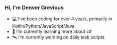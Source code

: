 ### Hi, I'm Denver Grevious
- 💻 I've been coding for over 4 years, primarily in Kotlin/Python/JavaScript/Java
- 🌱 I’m currently learning more about c#
- 🛰 I’m currently working on daily task scripts

<!--
**DendeLime/DendeLime** is a ✨ _special_ ✨ repository because its `README.md` (this file) appears on your GitHub profile.

Here are some ideas to get you started:

- 🔭 I’m currently working on ...
- 🌱 I’m currently learning ...
- 👯 I’m looking to collaborate on ...
- 🤔 I’m looking for help with ...
- 💬 Ask me about ...
- 📫 How to reach me: ...
- 😄 Pronouns: ...
- ⚡ Fun fact: ...
-->
